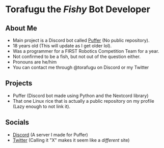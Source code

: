 # Torafugu the *Fishy* Bot Developer

## About Me

* Main project is a Discord bot called [Puffer](https://dsc.gg/puffer) (No public repository).
* 18 years old (This will update as I get older lol).
* Was a programmer for a FIRST Robotics Competition Team for a year.
* Not confirmed to be a fish, but not out of the question either.
* Pronouns are he/him
* You can contact me through @torafugu on Discord or my Twitter

## Projects

* Puffer (Discord bot made using Python and the Nextcord library)
* That one Linux rice that is actually a public repository on my profile (Lazy enough to not link it).


## Socials

* [Discord](https://discord.gg/VfySXNKRay) (A server I made for Puffer)
* [Twitter](https://twitter.com/TorafuguBotDev) (Calling it "X" makes it seem like a *different* site)
